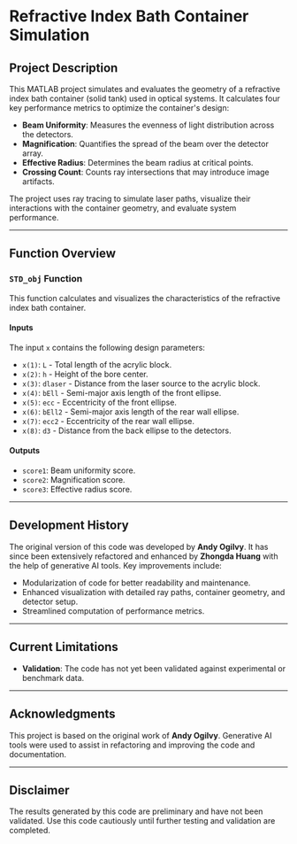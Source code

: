 # **Refractive Index Bath Container Simulation**

## **Project Description**
This MATLAB project simulates and evaluates the geometry of a refractive index bath container (solid tank) used in optical systems. It calculates four key performance metrics to optimize the container's design:
- **Beam Uniformity**: Measures the evenness of light distribution across the detectors.
- **Magnification**: Quantifies the spread of the beam over the detector array.
- **Effective Radius**: Determines the beam radius at critical points.
- **Crossing Count**: Counts ray intersections that may introduce image artifacts.

The project uses ray tracing to simulate laser paths, visualize their interactions with the container geometry, and evaluate system performance.

---

## **Function Overview**
### `STD_obj` Function
This function calculates and visualizes the characteristics of the refractive index bath container.

#### **Inputs**
The input `x` contains the following design parameters:
- `x(1)`: `L` - Total length of the acrylic block.
- `x(2)`: `h` - Height of the bore center.
- `x(3)`: `dlaser` - Distance from the laser source to the acrylic block.
- `x(4)`: `bEll` - Semi-major axis length of the front ellipse.
- `x(5)`: `ecc` - Eccentricity of the front ellipse.
- `x(6)`: `bEll2` - Semi-major axis length of the rear wall ellipse.
- `x(7)`: `ecc2` - Eccentricity of the rear wall ellipse.
- `x(8)`: `d3` - Distance from the back ellipse to the detectors.

#### **Outputs**
- `score1`: Beam uniformity score.
- `score2`: Magnification score.
- `score3`: Effective radius score.

---

## **Development History**
The original version of this code was developed by **Andy Ogilvy**. It has since been extensively refactored and enhanced by **Zhongda Huang** with the help of generative AI tools. Key improvements include:
- Modularization of code for better readability and maintenance.
- Enhanced visualization with detailed ray paths, container geometry, and detector setup.
- Streamlined computation of performance metrics.

---

## **Current Limitations**
- **Validation**: The code has not yet been validated against experimental or benchmark data.

---

## **Acknowledgments**
This project is based on the original work of **Andy Ogilvy**. Generative AI tools were used to assist in refactoring and improving the code and documentation.

---

## **Disclaimer**
The results generated by this code are preliminary and have not been validated. Use this code cautiously until further testing and validation are completed.
